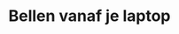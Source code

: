 ---
  title: Bellen vanaf je laptop
  menu:
    main:
      weight: 4
      name: Bellen vanaf je laptop
      parent: Telefonie
      pre: Bel eenvoudig vanaf je laptop met onze handige plugins.
      post: fa-laptop
---